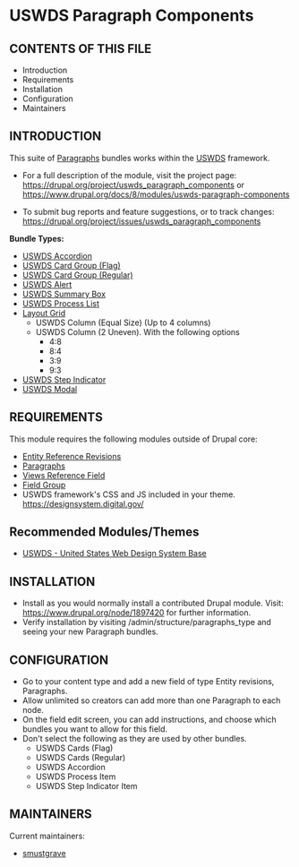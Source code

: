# USWDS Paragraph Components

CONTENTS OF THIS FILE
---------------------

* Introduction
* Requirements
* Installation
* Configuration
* Maintainers


INTRODUCTION
------------

This suite of [Paragraphs](https://www.drupal.org/project/paragraphs) bundles
works within the [USWDS](https://designsystem.digital.gov/) framework.

* For a full description of the module, visit the project page:
  https://drupal.org/project/uswds_paragraph_components
  or
  https://www.drupal.org/docs/8/modules/uswds-paragraph-components

* To submit bug reports and feature suggestions, or to track changes:
  https://drupal.org/project/issues/uswds_paragraph_components

**Bundle Types:**

* [USWDS Accordion](https://designsystem.digital.gov/components/accordion/)
* [USWDS Card Group (Flag)](https://designsystem.digital.gov/components/card/)
* [USWDS Card Group (Regular)](https://designsystem.digital.gov/components/card/)
* [USWDS Alert](https://designsystem.digital.gov/components/alert/)
* [USWDS Summary Box](https://designsystem.digital.gov/components/summary-box/)
* [USWDS Process List](https://designsystem.digital.gov/components/process-list/)
* [Layout Grid](https://designsystem.digital.gov/utilities/layout-grid/)
  * USWDS Column (Equal Size) (Up to 4 columns)
  * USWDS Column (2 Uneven).  With the following options
    * 4:8
    * 8:4
    * 3:9
    * 9:3
* [USWDS Step Indicator](https://designsystem.digital.gov/components/step-indicator/)
* [USWDS Modal](https://designsystem.digital.gov/components/modal/)

REQUIREMENTS
------------

This module requires the following modules outside of Drupal core:

* [Entity Reference Revisions](https://www.drupal.org/project/entity_reference_revisions)
* [Paragraphs](https://www.drupal.org/project/paragraphs)
* [Views Reference Field](https://www.drupal.org/project/viewsreference)
* [Field Group](https://www.drupal.org/project/field_group)
* USWDS framework's CSS and JS included in your theme. https://designsystem.digital.gov/

Recommended Modules/Themes
------------

* [USWDS - United States Web Design System Base](https://www.drupal.org/project/uswds_base)

INSTALLATION
------------

* Install as you would normally install a contributed Drupal module. Visit:
  https://www.drupal.org/node/1897420 for further information.
* Verify installation by visiting /admin/structure/paragraphs_type and seeing
  your new Paragraph bundles.


CONFIGURATION
-------------

* Go to your content type and add a new field of type Entity revisions,
  Paragraphs.
* Allow unlimited so creators can add more than one Paragraph to each node.
* On the field edit screen, you can add instructions, and choose which
  bundles you want to allow for this field.
* Don't select the following as they are used by
  other bundles.
  * USWDS Cards (Flag)
  * USWDS Cards (Regular)
  * USWDS Accordion
  * USWDS Process Item
  * USWDS Step Indicator Item

MAINTAINERS
-----------

Current maintainers:
* [smustgrave](https://www.drupal.org/u/smustgrave)

